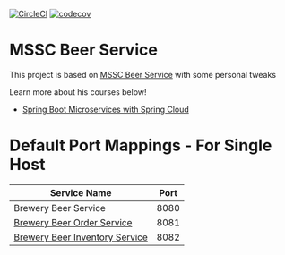 [![CircleCI](https://circleci.com/gh/mpbalmeida/mssc-beer-service-marcos.svg?style=shield)](<https://app.circleci.com/pipelines/github/mpbalmeida/mssc-brewery>)
[![codecov](https://codecov.io/gh/mpbalmeida/mssc-beer-service-marcos/branch/master/graph/badge.svg?token=3E0U8ISE4Z)](https://codecov.io/gh/mpbalmeida/mssc-beer-service-marcos)

# MSSC Beer Service

This project is based
on [MSSC Beer Service](https://github.com/springframeworkguru/mssc-beer-service/blob/master/README.md) with some
personal tweaks

Learn more about his courses below!

* [Spring Boot Microservices with Spring Cloud](https://www.udemy.com/spring-boot-microservices-with-spring-cloud-beginner-to-guru/?couponCode=GIT_HUB2)

# Default Port Mappings - For Single Host

| Service Name | Port | 
| --------| -----|
| Brewery Beer Service | 8080 |
| [Brewery Beer Order Service](https://github.com/springframeworkguru/mssc-beer-order-service) | 8081 |
| [Brewery Beer Inventory Service](https://github.com/springframeworkguru/mssc-beer-inventory-service) | 8082 |